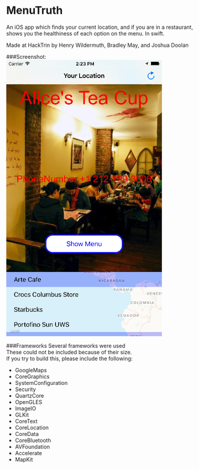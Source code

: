 # MenuTruth
An iOS app which finds your current location, and if you are in a restaurant, shows you the healthiness of each option on the menu.
In swift.

Made at HackTrin by Henry Wildermuth, Bradley May, and Joshua Doolan

###Screenshot:
![alt text](https://raw.githubusercontent.com/FlyingGraysons/MenuTruth/master/Screenshot.png "Screenshot 1")

###Frameworks
Several frameworks were used  
These could not be included because of their size.  
If you try to build this, please include the following:  
- GoogleMaps
- CoreGraphics
- SystemConfiguration
- Security
- QuartzCore
- OpenGLES
- ImageIO
- GLKit
- CoreText
- CoreLocation
- CoreData
- CoreBluetooth
- AVFoundation
- Accelerate
- MapKit

